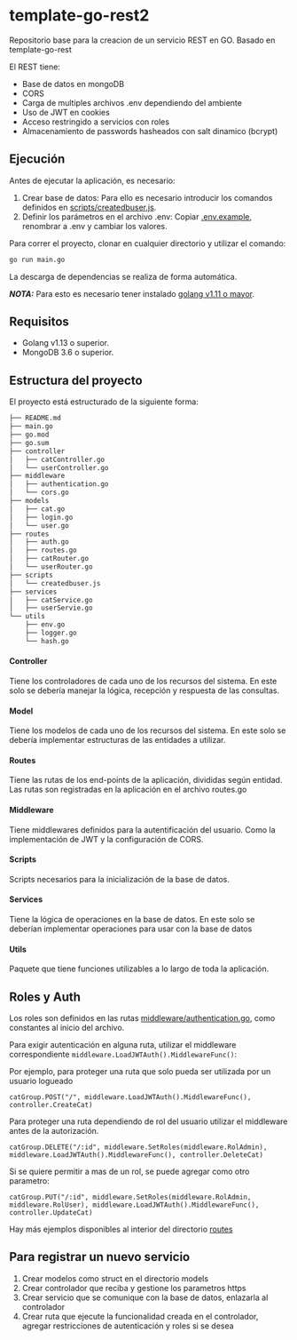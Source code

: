 # template-go-rest2

Repositorio base para la creacion de un servicio REST en GO. Basado en template-go-rest

El REST tiene:

- Base de datos en mongoDB
- CORS
- Carga de multiples archivos .env dependiendo del ambiente
- Uso de JWT en cookies
- Acceso restringido a servicios con roles
- Almacenamiento de passwords hasheados con salt dinamico (bcrypt)

## Ejecución

Antes de ejecutar la aplicación, es necesario:

1. Crear base de datos: Para ello es necesario introducir los comandos definidos en [scripts/createdbuser.js](scripts/createdbuser.js).
2. Definir los parámetros en el archivo .env: Copiar [.env.example](.env.example), renombrar a .env y cambiar los valores.

Para correr el proyecto, clonar en cualquier directorio y utilizar el comando:

```bash
go run main.go
```

La descarga de dependencias se realiza de forma automática.

**_NOTA:_**
Para esto es necesario tener instalado [golang v1.11 o mayor](https://golang.org/doc/install).

## Requisitos

- Golang v1.13 o superior.
- MongoDB 3.6 o superior.

## Estructura del proyecto

El proyecto está estructurado de la siguiente forma:

```bash
├── README.md
├── main.go
├── go.mod
├── go.sum
├── controller
│   ├── catController.go
│   └── userController.go
├── middleware
│   ├── authentication.go
│   └── cors.go
├── models
│   ├── cat.go
│   ├── login.go
│   └── user.go
├── routes
│   ├── auth.go
│   ├── routes.go
│   ├── catRouter.go
│   └── userRouter.go
├── scripts
│   └── createdbuser.js
├── services
│   ├── catService.go
│   ├── userServie.go
└── utils
    ├── env.go
    ├── logger.go
    └── hash.go
```

#### Controller

Tiene los controladores de cada uno de los recursos del sistema. En este solo se debería manejar la lógica, recepción y respuesta de las consultas.

#### Model

Tiene los modelos de cada uno de los recursos del sistema. En este solo se debería implementar estructuras de las entidades a utilizar.

#### Routes

Tiene las rutas de los end-points de la aplicación, divididas según entidad. Las rutas son registradas en la aplicación en el archivo routes.go

#### Middleware

Tiene middlewares definidos para la autentificación del usuario. Como la implementación de JWT y la configuración de CORS.

#### Scripts

Scripts necesarios para la inicialización de la base de datos.

#### Services

Tiene la lógica de operaciones en la base de datos. En este solo se deberían implementar operaciones para usar con la base de datos

#### Utils

Paquete que tiene funciones utilizables a lo largo de toda la aplicación.

## Roles y Auth

Los roles son definidos en las rutas [middleware/authentication.go](middleware/authentication.go), como constantes al inicio del archivo.

Para exigir autenticación en alguna ruta, utilizar el middleware correspondiente `middleware.LoadJWTAuth().MiddlewareFunc()`:

Por ejemplo, para proteger una ruta que solo pueda ser utilizada por un usuario logueado

```golang
catGroup.POST("/", middleware.LoadJWTAuth().MiddlewareFunc(), controller.CreateCat)
```

Para proteger una ruta dependiendo de rol del usuario utilizar el middleware antes de la autorización.

```golang
catGroup.DELETE("/:id", middleware.SetRoles(middleware.RolAdmin), middleware.LoadJWTAuth().MiddlewareFunc(), controller.DeleteCat)
```

Si se quiere permitir a mas de un rol, se puede agregar como otro parametro:

```golang
catGroup.PUT("/:id", middleware.SetRoles(middleware.RolAdmin, middleware.RolUser), middleware.LoadJWTAuth().MiddlewareFunc(), controller.UpdateCat)
```

Hay más ejemplos disponibles al interior del directorio [routes](routes/)

## Para registrar un nuevo servicio

1. Crear modelos como struct en el directorio models
2. Crear controlador que reciba y gestione los parametros https
3. Crear servicio que se comunique con la base de datos, enlazarla al controlador
4. Crear ruta que ejecute la funcionalidad creada en el controlador, agregar restricciones de autenticación y roles si se desea
